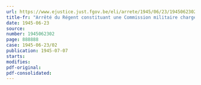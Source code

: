 ```yaml
---
url: https://www.ejustice.just.fgov.be/eli/arrete/1945/06/23/1945062302/justel
title-fr: "Arrêté du Régent constituant une Commission militaire chargée d'examiner la conduite des officiers qui n'ont pas été en captivité"
date: 1945-06-23
source:
number: 1945062302
page: 888888
case: 1945-06-23/02
publication: 1945-07-07
starts:
modifies:
pdf-original:
pdf-consolidated:
---
```


